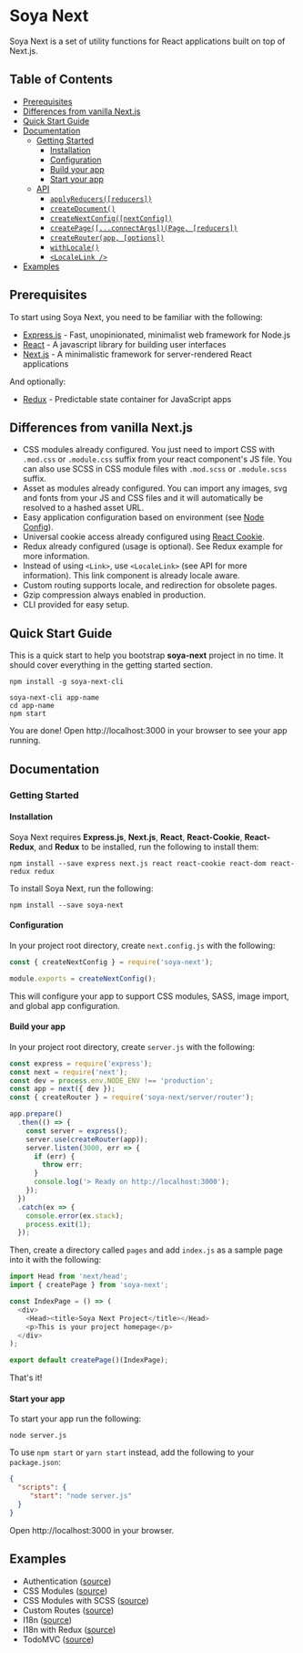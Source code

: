 # Soya Next
Soya Next is a set of utility functions for React applications built on top of Next.js.

## Table of Contents
- [Prerequisites](#prerequisites)
- [Differences from vanilla Next.js](#differences-from-vanilla-nextjs)
- [Quick Start Guide](#quick-start-guide)
- [Documentation](#documentation)
  - [Getting Started](#getting-started)
    - [Installation](#installation)
    - [Configuration](#configuration)
    - [Build your app](#build-your-app)
    - [Start your app](#start-your-app)
  - [API](./API.md#api)
    - [`applyReducers([reducers])`](./API.md#applyreducersreducers)
    - [`createDocument()`](./API.md#createdocument)
    - [`createNextConfig([nextConfig])`](./API.md#createnextconfignextconfig)
    - [`createPage([...connectArgs])(Page, [reducers])`](./API.md#createpageconnectargspage-reducers)
    - [`createRouter(app, [options])`](./API.md#createrouterapp-options)
    - [`withLocale()`](./API.md#withlocale)
    - [`<LocaleLink />`](./API.md#localelink-)
- [Examples](#examples)

## Prerequisites
To start using Soya Next, you need to be familiar with the following:

- [Express.js](https://expressjs.com) - Fast, unopinionated, minimalist web framework for Node.js
- [React](https://facebook.github.io/react) - A javascript library for building user interfaces
- [Next.js](https://github.com/zeit/next.js) - A minimalistic framework for server-rendered React applications

And optionally:

- [Redux](https://github.com/reactjs/redux) - Predictable state container for JavaScript apps

## Differences from vanilla Next.js

- CSS modules already configured. You just need to import CSS with `.mod.css` or `.module.css` suffix from your react component's JS file. You can also use SCSS in CSS module files with `.mod.scss` or `.module.scss` suffix.
- Asset as modules already configured. You can import any images, svg and fonts from your JS and CSS files and it will automatically be resolved to a hashed asset URL.
- Easy application configuration based on environment (see [Node Config](https://github.com/lorenwest/node-config)).
- Universal cookie access already configured using [React Cookie](https://github.com/reactivestack/cookies/tree/master/packages/react-cookie).
- Redux already configured (usage is optional). See Redux example for more information.
- Instead of using `<Link>`, use `<LocaleLink>` (see API for more information). This link component is already locale aware.
- Custom routing supports locale, and redirection for obsolete pages.
- Gzip compression always enabled in production.
- CLI provided for easy setup.

## Quick Start Guide
This is a quick start to help you bootstrap **soya-next** project in no time. It should cover everything in the getting started section.

```
npm install -g soya-next-cli

soya-next-cli app-name
cd app-name
npm start
```

You are done! Open http://localhost:3000 in your browser to see your app running.

## Documentation

### Getting Started

#### Installation
Soya Next requires **Express.js**, **Next.js**, **React**, **React-Cookie**, **React-Redux**, and **Redux** to be installed, run the following to install them:

```
npm install --save express next.js react react-cookie react-dom react-redux redux
```

To install Soya Next, run the following:

```
npm install --save soya-next
```

#### Configuration
In your project root directory, create `next.config.js` with the following:

```js
const { createNextConfig } = require('soya-next');

module.exports = createNextConfig();
```

This will configure your app to support CSS modules, SASS, image import, and global app configuration. 

#### Build your app
In your project root directory, create `server.js` with the following:

```js
const express = require('express');
const next = require('next');
const dev = process.env.NODE_ENV !== 'production';
const app = next({ dev });
const { createRouter } = require('soya-next/server/router');

app.prepare()
  .then(() => {
    const server = express();
    server.use(createRouter(app));
    server.listen(3000, err => {
      if (err) {
        throw err;
      }
      console.log('> Ready on http://localhost:3000');
    });
  })
  .catch(ex => {
    console.error(ex.stack);
    process.exit(1);
  });
```

Then, create a directory called `pages` and add `index.js` as a sample page into it with the following:

```js
import Head from 'next/head';
import { createPage } from 'soya-next';

const IndexPage = () => (
  <div>
    <Head><title>Soya Next Project</title></Head>
    <p>This is your project homepage</p>
  </div>
);

export default createPage()(IndexPage);
```

That's it!

#### Start your app

To start your app run the following:

```
node server.js
```

To use `npm start` or `yarn start` instead, add the following to your `package.json`:

```json
{
  "scripts": {
     "start": "node server.js"
  }
}
```

Open http://localhost:3000 in your browser.

## Examples
- Authentication ([source](/examples/auth))
- CSS Modules ([source](/examples/css-modules))
- CSS Modules with SCSS ([source](/examples/css-modules-with-scss))
- Custom Routes ([source](/examples/custom-routes))
- I18n ([source](/examples/i18n))
- I18n with Redux ([source](/examples/i18n-with-redux))
- TodoMVC ([source](/examples/todomvc))
